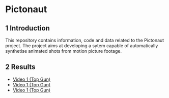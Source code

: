 # Pictonaut

## 1 Introduction

This repository contains information, code and data related to the Pictonaut project. The project aims at developing a sytem capable of  automatically synthetise animated shots from motion picture footage. 



## 2 Results

- [Video 1 (Top Gun)](/data/topgun/result_dual.mp4)
- [Video 1 (Top Gun)](/data/topgun/result_dual.mp4)
- [Video 1 (Top Gun)](/data/topgun/result_dual.mp4)

